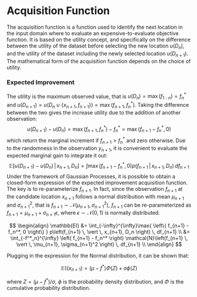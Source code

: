 # Acquisition Function

The acquisition function is a function used to identify the next location in the input domain where to evaluate an
expensive-to-evaluate objective function. It is based on the utility concept, and specifically on the difference between
the utility of the dataset before selecting the new location $u(D_n)$, and the utility of the dataset including the
newly selected location $u(D_{n+1})$. The mathematical form of the acquisition function depends on the choice of
utility.

### Expected Improvement

The utility is the maximum observed value, that is $u(D_n)=\max{(f_{1:n})}=f_n^*$
and $u(D_{n+1})=u(D_n \cup \{x_{n+1}, f_{n+1}\})=\max{(f_{n+1}, f_n^*)}$. Taking the difference between the two gives
the increase utility due to the addition of another observation:
$$u(D_{n+1})-u(D_n)=\max{(f_{n+1}, f_n^*)} - f_n^* = \max{(f_{n+1} - f_n^*, 0)}$$
which return the marginal increment if $f_{n+1} > f_n^*$ and zero otherwise. Due to the randomness in the
observation $y_{n+1}$, it is convenient to evaluate the expected marginal gain to integrate it out:
$$\mathbb{E}\left[u\left(D_{n+1}\right)-u\left(D_n\right) \, \vert \, x_{n+1}, D_n\right] =
\int{ \max{(f_{n+1} - f_n^*, 0)}p\left(f_{n+1} \, \vert \, x_{n+1}, D_n \right) \, df_{n+1}}$$
Under the framework of Gaussian Processes, it is possible to obtain a closed-form expression of the expected
improvement acquisition function. The key is to re-parameterize $f_{n+1}$. In fact, since the observation $f_{n+1}$ at
the candidate location $x_{n+1}$ follows a normal distribution with mean $\mu_{n+1}$ and $\sigma^2_{n+1}$, that
is $f_{n+1} \sim \mathcal{N}(\mu_{n+1}, \sigma^2_{n+1})$, $f_{n+1}$ can be re-parameterized
as $f_{n+1} = \mu_{n+1} + \sigma_{n+1}\epsilon$, where $\epsilon \sim \mathcal{N}(0, 1)$ is normally distributed.

$$
\begin{align}
\mathbb{EI} &= \int_{-\infty}^{\infty}\max{ \left\{ f_{n+1} - f_n^*, 0 \right\} } p\left(f_{n+1} \, \vert \, x_{n+1}, D_n \right) \, df_{n+1} \\
&= \int_{-f^*_n}^{\infty} \left( f_{n+1} - f_n^* \right) \mathcal{N}\left(f_{n+1} \, \vert \, \mu_{n+1}, \sigma_{n+1}^2 \right) \, df_{n+1} \\
\end{align}
$$

Plugging in the expression for the Normal distribution, it can be shown that:

$$
\mathbb{EI}(x_{n+1}) =\left( \mu - f^* \right) \Phi(Z) + \sigma \phi(Z)
$$

where $Z=(\mu - f^*)/\sigma$, $\phi$ is the probability density distribution, and $\Phi$ is the cumulative probability
distribution. 
